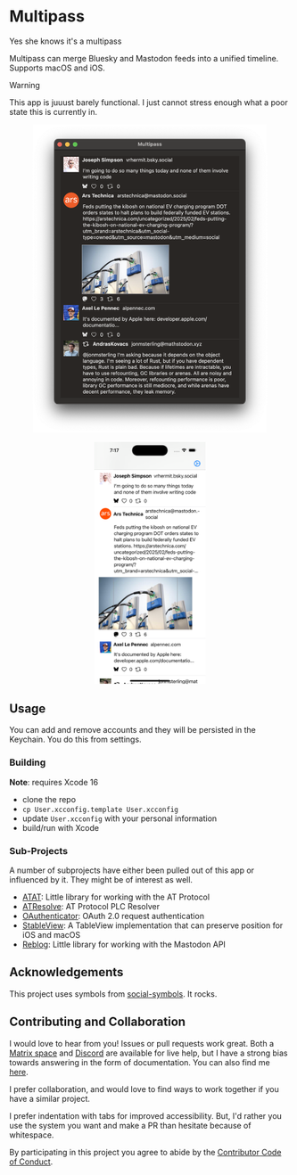 # Multipass
Yes she knows it's a multipass

Multipass can merge Bluesky and Mastodon feeds into a unified timeline. Supports macOS and iOS.

> [!WARNING]
> This app is juuust barely functional. I just cannot stress enough what a poor state this is currently in.

<p align="center">
  <img src="assets/timeline-macos.png" width="420" title="Timeline screenshot for macOS">
</p>
<p align="center">
  <img src="assets/timeline-ios.png" width="200" title="Timeline screenshot for iOS">
</p>

## Usage

You can add and remove accounts and they will be persisted in the Keychain. You do this from settings.

### Building

**Note**: requires Xcode 16

- clone the repo
- `cp User.xcconfig.template User.xcconfig`
- update `User.xcconfig` with your personal information
- build/run with Xcode

### Sub-Projects

A number of subprojects have either been pulled out of this app or influenced by it. They might be of interest as well.

- [ATAT](https://github.com/mattmassicotte/ATAT): Little library for working with the AT Protocol
- [ATResolve](https://github.com/mattmassicotte/ATResolve): AT Protocol PLC Resolver
- [OAuthenticator](https://github.com/ChimeHQ/OAuthenticator): OAuth 2.0 request authentication
- [StableView](https://github.com/mattmassicotte/StableView): A TableView implementation that can preserve position for iOS and macOS
- [Reblog](https://github.com/mattmassicotte/Reblog): Little library for working with the Mastodon API

## Acknowledgements 

This project uses symbols from [social-symbols](https://github.com/jeremieb/social-symbols). It rocks.

## Contributing and Collaboration

I would love to hear from you! Issues or pull requests work great. Both a [Matrix space][matrix] and [Discord][discord] are available for live help, but I have a strong bias towards answering in the form of documentation. You can also find me [here](https://www.massicotte.org/about).

I prefer collaboration, and would love to find ways to work together if you have a similar project.

I prefer indentation with tabs for improved accessibility. But, I'd rather you use the system you want and make a PR than hesitate because of whitespace.

By participating in this project you agree to abide by the [Contributor Code of Conduct](CODE_OF_CONDUCT.md).

[matrix]: https://matrix.to/#/%23chimehq%3Amatrix.org
[matrix badge]: https://img.shields.io/matrix/chimehq%3Amatrix.org?label=Matrix
[discord]: https://discord.gg/esFpX6sErJ
